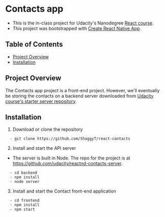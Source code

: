 # Contacts app

  * This is the in-class project for Udacity's Nanodegree [ React course](https://www.udacity.com/course/react-nanodegree--nd019).
  * This project was bootstrapped with [Create React Native App](https://github.com/react-community/create-react-native-app). 

## Table of Contents

- [Project Overview](#project-overview)
- [Installation](#installation)


## Project Overview

The Contacts app project is a front-end project. However, we'll eventually be storing the contacts on a backend server downloaded from [Udacity course's starter server repository](https://github.com/udacity/reactnd-contacts-server).
 
## Installation

  1. Download or clone the repository
  ```
    - git clone https://github.com/ShaggyT/react-contacts
  ```
  2. Install and start the API server
   - The server is built in Node. The repo for the project is at https://github.com/udacity/reactnd-contacts-server.
  ```
    - cd backend
    - npm install
    - node server
  ```

   3. Install and start the Contact front-end application
  ```
    - cd frontend
    - npm install
    - npm start
  ```

